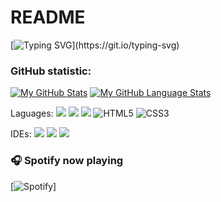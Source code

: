 # README
[![Typing SVG](https://readme-typing-svg.herokuapp.com?lines=Hello%2C+My+name+is+Alex.;I'm+a+student;I'm+learning+a+C%2FC%2B%2B+and+Python;I+plan+to+write+something+soon...)](https://git.io/typing-svg)
### GitHub statistic:
[![My GitHub Stats](https://github-readme-stats.vercel.app/api/?username=CppshizoidS&count_private=true&theme=tokyonight&showicons=true)]()
[![My GitHub Language Stats](https://github-readme-stats.vercel.app/api/top-langs/?username=CppshizoidS&langs_count=5&theme=tokyonight)]()



Laguages:
[![](https://img.shields.io/badge/C-00599C?style=for-the-badge&logo=c%2B%2B&logoColor=white)](C/)
[![](https://img.shields.io/badge/C%2B%2B-00599C?style=for-the-badge&logo=c%2B%2B&logoColor=white)](C++/)
[![](https://img.shields.io/badge/Python-3776AB?style=for-the-badge&logo=python&logoColor=white)](Python/)
![HTML5](https://img.shields.io/badge/html5-%23E34F26.svg?style=for-the-badge&logo=html5&logoColor=white)
![CSS3](https://img.shields.io/badge/css3-%231572B6.svg?style=for-the-badge&logo=css3&logoColor=white)





IDEs:
[![](https://resources.jetbrains.com/storage/products/company/brand/logos/CLion_icon.svg)](Clion)
[![](https://resources.jetbrains.com/storage/products/company/brand/logos/PyCharm_icon.svg)](PyCharm)
[![](https://resources.jetbrains.com/storage/products/company/brand/logos/WebStorm_icon.svg)](WebStorm)

### 🎧 Spotify now playing

[![Spotify](https://open.spotify.com/user/k2phr1gbs9adbrehk7bvlaffn?si=c606086cf99c4a1a)]
